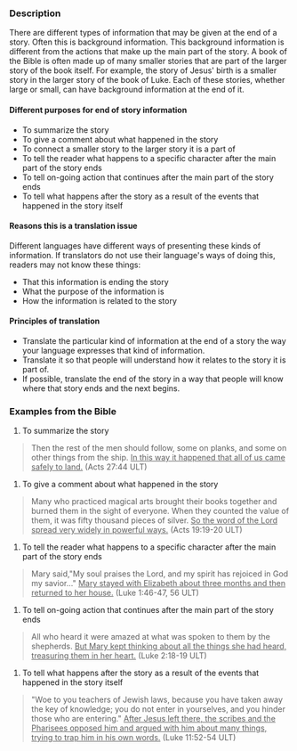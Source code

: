 
### Description

There are different types of information that may be given at the end of a story. Often this is background information. This background information is different from the actions that make up the main part of the story. A book of the Bible is often made up of many smaller stories that are part of the larger story of the book itself. For example, the story of Jesus' birth is a smaller story in the larger story of the book of Luke. Each of these stories, whether large or small, can have background information at the end of it.

#### Different purposes for end of story information

* To summarize the story
* To give a comment about what happened in the story
* To connect a smaller story to the larger story it is a part of
* To tell the reader what happens to a specific character after the main part of the story ends
* To tell on-going action that continues after the main part of the story ends
* To tell what happens after the story as a result of the events that happened in the story itself

#### Reasons this is a translation issue

Different languages have different ways of presenting these kinds of information. If translators do not use their language's ways of doing this, readers may not know these things:

* That this information is ending the story
* What the purpose of the information is
* How the information is related to the story

#### Principles of translation

* Translate the particular kind of information at the end of a story the way your language expresses that kind of information.
* Translate it so that people will understand how it relates to the story it is part of.
* If possible, translate the end of the story in a way that people will know where that story ends and the next begins.

### Examples from the Bible

1. To summarize the story

>Then the rest of the men should follow, some on planks, and some on other things from the ship. <u>In this way it happened that all of us came safely to land.</u> (Acts 27:44 ULT)

1. To give a comment about what happened in the story

> Many who practiced magical arts brought their books together and burned them in the sight of everyone. When they counted the value of them, it was fifty thousand pieces of silver. <u>So the word of the Lord spread very widely in powerful ways.</u> (Acts 19:19-20 ULT)

1. To tell the reader what happens to a specific character after the main part of the story ends

> Mary said,"My soul praises the Lord, and my spirit has rejoiced in God my savior..." <u>Mary stayed with Elizabeth about three months and then returned to her house.</u> (Luke 1:46-47, 56 ULT)

1. To tell on-going action that continues after the main part of the story ends

> All who heard it were amazed at what was spoken to them by the shepherds. <u>But Mary kept thinking about all the things she had heard, treasuring them in her heart.</u> (Luke 2:18-19 ULT)

1. To tell what happens after the story as a result of the events that happened in the story itself

> "Woe to you teachers of Jewish laws, because you have taken away the key of knowledge; you do not enter in yourselves, and you hinder those who are entering." <u>After Jesus left there, the scribes and the Pharisees opposed him and argued with him about many things, trying to trap him in his own words.</u> (Luke 11:52-54 ULT)
